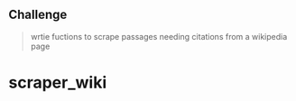 ## Challenge

> wrtie fuctions to scrape passages needing citations from a wikipedia page

# scraper_wiki
